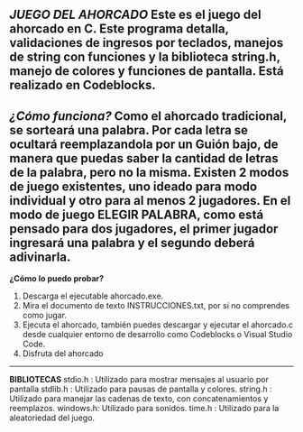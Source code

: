 ***JUEGO DEL AHORCADO***
Este es el juego del ahorcado en C. Este programa detalla, validaciones de ingresos por teclados, manejos de string con funciones y la biblioteca string.h, manejo de colores y funciones de pantalla. Está realizado en Codeblocks.
----------------------------------------------------------------------------------------
*¿Cómo funciona?*
Como el ahorcado tradicional, se sorteará una palabra. Por cada letra se ocultará reemplazandola por un Guión bajo, de manera que puedas saber la cantidad de letras de la palabra, pero no la misma.
Existen 2 modos de juego existentes, uno ideado para modo individual y otro para al menos 2 jugadores. 
En el modo de juego ELEGIR PALABRA, como está pensado para dos jugadores, el primer jugador ingresará una palabra y el segundo deberá adivinarla.
----------------------------------------------------------------------------------------
**¿Cómo lo puedo probar?**
1. Descarga el ejecutable ahorcado.exe.
2. Mira el documento de texto INSTRUCCIONES.txt, por si no comprendes como jugar.
3. Ejecuta el ahorcado, también puedes descargar y ejecutar el ahorcado.c desde cualquier entorno de desarrollo como Codeblocks o Visual Studio Code.
4. Disfruta del ahorcado
----------------------------------------------------------------------------------------
**BIBLIOTECAS**
stdio.h  : Utilizado para mostrar mensajes al usuario por pantalla
stdlib.h : Utilizado para pausas de pantalla y colores.
string.h : Utilizado para manejar las cadenas de texto, con concatenamientos y reemplazos.
windows.h: Utilizado para sonidos.
time.h   : Utilizado para la aleatoriedad del juego.
